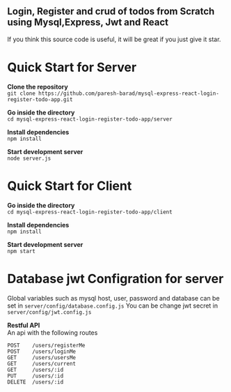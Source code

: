 ## Login, Register and crud of todos from Scratch using Mysql,Express, Jwt and React

If you think this source code is useful, it will be great if you just give it star.

# Quick Start for Server

**Clone the repository**<br/>
`git clone https://github.com/paresh-barad/mysql-express-react-login-register-todo-app.git`

**Go inside the directory**<br/>
`cd mysql-express-react-login-register-todo-app/server`

**Install dependencies**<br/>
`npm install`

**Start development server**<br/>
`node server.js`

# Quick Start for Client

**Go inside the directory**<br/>
`cd mysql-express-react-login-register-todo-app/client`

**Install dependencies**<br/>
`npm install`

**Start development server**<br/>
`npm start`

# Database jwt Configration for server
Global variables such as mysql host, user, password and database can be set in `server/config/database.config.js`
You can be change jwt secret in `server/config/jwt.config.js`

**Restful API**<br/>
An api with the following routes
```
POST    /users/registerMe
POST    /users/loginMe
GET     /users/usersMe
GET     /users/current
GET     /users/:id
PUT     /users/:id
DELETE  /users/:id
```

